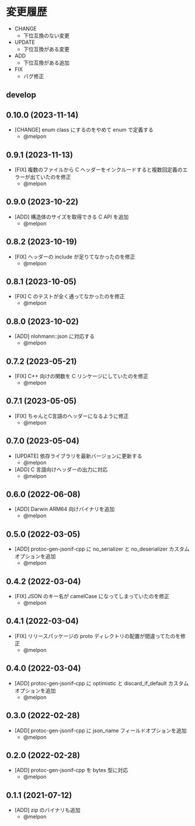 # 変更履歴

- CHANGE
    - 下位互換のない変更
- UPDATE
    - 下位互換がある変更
- ADD
    - 下位互換がある追加
- FIX
    - バグ修正

## develop

## 0.10.0 (2023-11-14)

- [CHANGE] enum class にするのをやめて enum で定義する
    - @melpon

## 0.9.1 (2023-11-13)

- [FIX] 複数のファイルから C ヘッダーをインクルードすると複数回定義のエラーが出ていたのを修正
    - @melpon

## 0.9.0 (2023-10-22)

- [ADD] 構造体のサイズを取得できる C API を追加
    - @melpon

## 0.8.2 (2023-10-19)

- [FIX] ヘッダーの include が足りてなかったのを修正
    - @melpon

## 0.8.1 (2023-10-05)

- [FIX] C のテストが全く通ってなかったのを修正
    - @melpon

## 0.8.0 (2023-10-02)

- [ADD] nlohmann::json に対応する
    - @melpon

## 0.7.2 (2023-05-21)

- [FIX] C++ 向けの関数を C リンケージにしていたのを修正
    - @melpon

## 0.7.1 (2023-05-05)

- [FIX] ちゃんとC言語のヘッダーになるように修正
    - @melpon

## 0.7.0 (2023-05-04)

- [UPDATE] 依存ライブラリを最新バージョンに更新する
    - @melpon
- [ADD] C 言語向けヘッダーの出力に対応
    - @melpon

## 0.6.0 (2022-06-08)

- [ADD] Darwin ARM64 向けバイナリを追加
    - @melpon

## 0.5.0 (2022-03-05)

- [ADD] protoc-gen-jsonif-cpp に no_serializer と no_deserializer カスタムオプションを追加
    - @melpon

## 0.4.2 (2022-03-04)

- [FIX] JSON のキー名が camelCase になってしまっていたのを修正
    - @melpon

## 0.4.1 (2022-03-04)

- [FIX] リリースパッケージの proto ディレクトリの配置が間違ってたのを修正
    - @melpon

## 0.4.0 (2022-03-04)

- [ADD] protoc-gen-jsonif-cpp に optimistic と discard_if_default カスタムオプションを追加
    - @melpon

## 0.3.0 (2022-02-28)

- [ADD] protoc-gen-jsonif-cpp に json_name フィールドオプションを追加
    - @melpon

## 0.2.0 (2022-02-28)

- [ADD] protoc-gen-jsonif-cpp を bytes 型に対応
    - @melpon

## 0.1.1 (2021-07-12)

- [ADD] zip のバイナリも追加
    - @melpon